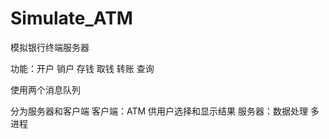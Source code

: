 # Simulate_ATM
模拟银行终端服务器

功能：开户 销户 存钱 取钱 转账 查询 

使用两个消息队列 

分为服务器和客户端 
客户端：ATM 供用户选择和显示结果 
服务器：数据处理   多进程 

